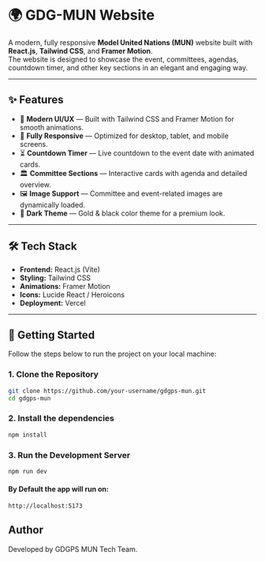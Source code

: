 # 🌍 GDG-MUN Website

A modern, fully responsive **Model United Nations (MUN)** website built with **React.js**, **Tailwind CSS**, and **Framer Motion**.  
The website is designed to showcase the event, committees, agendas, countdown timer, and other key sections in an elegant and engaging way.

---

## ✨ Features

- 🎨 **Modern UI/UX** — Built with Tailwind CSS and Framer Motion for smooth animations.  
- 📱 **Fully Responsive** — Optimized for desktop, tablet, and mobile screens.  
- ⏳ **Countdown Timer** — Live countdown to the event date with animated cards.  
- 🏛 **Committee Sections** — Interactive cards with agenda and detailed overview.  
- 🖼 **Image Support** — Committee and event-related images are dynamically loaded.  
- 🌟 **Dark Theme** — Gold & black color theme for a premium look.  

---

## 🛠 Tech Stack

- **Frontend:** React.js (Vite)
- **Styling:** Tailwind CSS  
- **Animations:** Framer Motion  
- **Icons:** Lucide React / Heroicons  
- **Deployment:** Vercel 


---

## 🚀 Getting Started

Follow the steps below to run the project on your local machine:

### 1. Clone the Repository
```bash
git clone https://github.com/your-username/gdgps-mun.git
cd gdgps-mun
```

### 2. Install the dependencies
```bash
npm install
```

### 3. Run the Development Server
```bash
npm run dev
```
#### By Default the app will run on: 
```arduino
http://localhost:5173
```

## Author

Developed by GDGPS MUN Tech Team.




